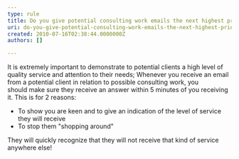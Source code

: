 ```yaml
---
type: rule
title: Do you give potential consulting work emails the next highest priority after existing clients?
uri: do-you-give-potential-consulting-work-emails-the-next-highest-priority-after-existing-clients
created: 2010-07-16T02:38:44.0000000Z
authors: []

---
```


It is extremely important to demonstrate to potential clients a high level of quality service and attention to their needs; Whenever you receive an email from a potential client in relation to possible consulting work, you should make sure they receive an answer within 5 minutes of you receiving it. This is for 2 reasons: <br> 
- To show you are keen and to give an indication of the level of service they will receive
- To stop them "shopping around"


They will quickly recognize that they will not receive that kind of service anywhere else!
